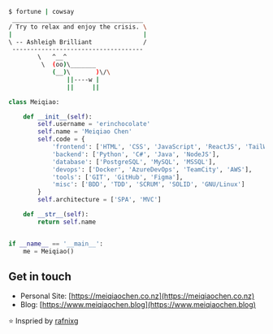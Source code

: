 ```bash
$ fortune | cowsay
 ____________________________________
/ Try to relax and enjoy the crisis. \
|                                    |
\ -- Ashleigh Brilliant              /
 ------------------------------------
        \   ^__^
         \  (oo)\_______
            (__)\       )\/\
                ||----w |
                ||     ||
```

```python
class Meiqiao:

    def __init__(self):
        self.username = 'erinchocolate'
        self.name = 'Meiqiao Chen'
        self.code = {
            'frontend': ['HTML', 'CSS', 'JavaScript', 'ReactJS', 'TailWind'],
            'backend': ['Python', 'C#', 'Java', 'NodeJS'],
            'database': ['PostgreSQL', 'MySQL', 'MSSQL'],
            'devops': ['Docker', 'AzureDevOps', 'TeamCity', 'AWS'],
            'tools': ['GIT', 'GitHub', 'Figma'],
            'misc': ['BDD', 'TDD', 'SCRUM', 'SOLID', 'GNU/Linux']
        }
        self.architecture = ['SPA', 'MVC']

    def __str__(self):
        return self.name


if __name__ == '__main__':
    me = Meiqiao()
```
## Get in touch

- Personal Site: [https://meiqiaochen.co.nz](https://meiqiaochen.co.nz)
- Blog: [https://www.meiqiaochen.blog](https://www.meiqiaochen.blog)

⭐️ Inspried by [rafnixg](https://github.com/rafnixg)
<!--
**erinchocolate/erinchocolate** is a ✨ _special_ ✨ repository because its `README.md` (this file) appears on your GitHub profile.

Here are some ideas to get you started:

- 🔭 I’m currently working on ...
- 🌱 I’m currently learning ...
- 👯 I’m looking to collaborate on ...
- 🤔 I’m looking for help with ...
- 💬 Ask me about ...
- 📫 How to reach me: ...
- 😄 Pronouns: ...
- ⚡ Fun fact: ...
-->
